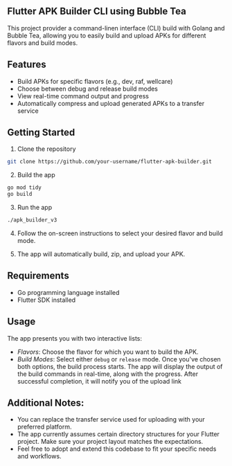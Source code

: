 ## Flutter APK Builder CLI using Bubble Tea
This project provider a command-linen interface (CLI) build with Golang and Bubble Tea, allowing you to easily build and upload APKs for different flavors and build modes.

## Features
* Build APKs for specific flavors (e.g., dev, raf, wellcare)
* Choose between debug and release build modes
* View real-time command output and progress
* Automatically compress and upload generated APKs to a transfer service

## Getting Started
1. Clone the repository
```bash
git clone https://github.com/your-username/flutter-apk-builder.git
```

2. Build the app
```bash
go mod tidy
go build
```

3. Run the app
```bash
./apk_builder_v3
```

4. Follow the on-screen instructions to select your desired flavor and build mode.

5. The app will automatically build, zip, and upload your APK.

## Requirements
* Go programming language installed
* Flutter SDK installed

## Usage
The app presents you with two interactive lists:
* *Flavors*: Choose the flavor for which you want to build the APK.
* *Build Modes*: Select either `debug` or `release` mode.
Once you've chosen both options, the build process starts. The app will display the output of the build commands in real-time, along with the progress. After successful completion, it will notify you of the upload link

## Additional Notes:
* You can replace the transfer service used for uploading with your preferred platform.
* The app currently assumes certain directory structures for your Flutter project. Make sure your project layout matches the expectations.
* Feel free to adopt and extend this codebase to fit your specific needs and workflows.
